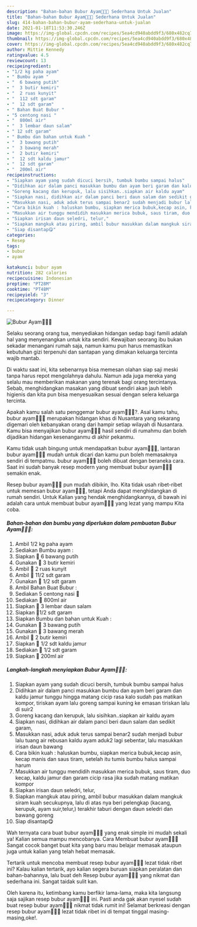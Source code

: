 ```yaml
---
description: "Bahan-bahan Bubur Ayam🥣🥣🥣 Sederhana Untuk Jualan"
title: "Bahan-bahan Bubur Ayam🥣🥣🥣 Sederhana Untuk Jualan"
slug: 414-bahan-bahan-bubur-ayam-sederhana-untuk-jualan
date: 2021-01-18T11:53:30.246Z
image: https://img-global.cpcdn.com/recipes/5ea4cd940abdd9f3/680x482cq70/bubur-ayam🥣🥣🥣-foto-resep-utama.jpg
thumbnail: https://img-global.cpcdn.com/recipes/5ea4cd940abdd9f3/680x482cq70/bubur-ayam🥣🥣🥣-foto-resep-utama.jpg
cover: https://img-global.cpcdn.com/recipes/5ea4cd940abdd9f3/680x482cq70/bubur-ayam🥣🥣🥣-foto-resep-utama.jpg
author: Mittie Kennedy
ratingvalue: 4.5
reviewcount: 13
recipeingredient:
- "1/2 kg paha ayam"
- " Bumbu ayam "
- "  6 bawang putih"
- "  3 butir kemiri"
- "  2 ruas kunyit"
- "  112 sdt garam"
- "  12 sdt garam"
- " Bahan Buat Bubur "
- "5 centong nasi "
- "  800ml air"
- "  3 lembar daun salam"
- " 12 sdt garam"
- " Bumbu dan bahan untuk Kuah "
- "  3 bawang putih"
- "  3 bawang merah"
- "  2 butir kemiri"
- "  12 sdt kaldu jamur"
- "  12 sdt garam"
- "  200ml air"
recipeinstructions:
- "Siapkan ayam yang sudah dicuci bersih, tumbuk bumbu sampai halus"
- "Didihkan air dalam panci masukkan bumbu dan ayam beri garam dan kaldu jamur tunggu hingga matang cicip rasa kalo sudah pas matikan kompor, tiriskan ayam lalu goreng sampai kuning ke emasan tiriskan lalu di suir2"
- "Goreng kacang dan kerupuk, lalu sisihkan..siapkan air kaldu ayam"
- "Siapkan nasi, didihkan air dalam panci beri daun salam dan sedikit garam,"
- "Masukkan nasi, aduk aduk terus sampai benar2 sudah menjadi bubur lalu tuang air rebusan kaldu ayam aduk2 lagi sebentar, lalu masukkan irisan daun bawang"
- "Cara bikin kuah : haluskan bumbu, siapkan merica bubuk,kecap asin, kecap manis dan saus tiram, setelah itu tumis bumbu halus sampai harum"
- "Masukkan air tunggu mendidih masukkan merica bubuk, saus tiram, duo kecap, kaldu jamur dan garam cicip rasa jika sudah matang matikan kompor"
- "Siapkan irisan daun seledri, telur,"
- "Siapkan mangkuk atau piring, ambil bubur masukkan dalam mangkuk siram kuah secukupnya, lalu di atas nya beri pelengkap (kacang, kerupuk, ayam suir,telur,) terakhir taburi dengan daun seledri dan bawang goreng"
- "Siap disantap😋"
categories:
- Resep
tags:
- bubur
- ayam

katakunci: bubur ayam 
nutrition: 282 calories
recipecuisine: Indonesian
preptime: "PT28M"
cooktime: "PT48M"
recipeyield: "3"
recipecategory: Dinner

---
```



![Bubur Ayam🥣🥣🥣](https://img-global.cpcdn.com/recipes/5ea4cd940abdd9f3/680x482cq70/bubur-ayam🥣🥣🥣-foto-resep-utama.jpg)

Selaku seorang orang tua, menyediakan hidangan sedap bagi famili adalah hal yang menyenangkan untuk kita sendiri. Kewajiban seorang ibu bukan sekadar menangani rumah saja, namun kamu pun harus memastikan kebutuhan gizi terpenuhi dan santapan yang dimakan keluarga tercinta wajib mantab.

Di waktu  saat ini, kita sebenarnya bisa memesan olahan siap saji meski tanpa harus repot mengolahnya dahulu. Namun ada juga mereka yang selalu mau memberikan makanan yang terenak bagi orang tercintanya. Sebab, menghidangkan masakan yang dibuat sendiri akan jauh lebih higienis dan kita pun bisa menyesuaikan sesuai dengan selera keluarga tercinta. 



Apakah kamu salah satu penggemar bubur ayam🥣🥣🥣?. Asal kamu tahu, bubur ayam🥣🥣🥣 merupakan hidangan khas di Nusantara yang sekarang digemari oleh kebanyakan orang dari hampir setiap wilayah di Nusantara. Kamu bisa menyajikan bubur ayam🥣🥣🥣 hasil sendiri di rumahmu dan boleh dijadikan hidangan kesenanganmu di akhir pekanmu.

Kamu tidak usah bingung untuk mendapatkan bubur ayam🥣🥣🥣, lantaran bubur ayam🥣🥣🥣 mudah untuk dicari dan kamu pun boleh memasaknya sendiri di tempatmu. bubur ayam🥣🥣🥣 boleh dibuat dengan beraneka cara. Saat ini sudah banyak resep modern yang membuat bubur ayam🥣🥣🥣 semakin enak.

Resep bubur ayam🥣🥣🥣 pun mudah dibikin, lho. Kita tidak usah ribet-ribet untuk memesan bubur ayam🥣🥣🥣, tetapi Anda dapat menghidangkan di rumah sendiri. Untuk Kalian yang hendak menghidangkannya, di bawah ini adalah cara untuk membuat bubur ayam🥣🥣🥣 yang lezat yang mampu Kita coba.

<!--inarticleads1-->

##### Bahan-bahan dan bumbu yang diperlukan dalam pembuatan Bubur Ayam🥣🥣🥣:

1. Ambil 1/2 kg paha ayam
1. Sediakan  Bumbu ayam :
1. Siapkan  🌺 6 bawang putih
1. Gunakan  🌺 3 butir kemiri
1. Ambil  🌺 2 ruas kunyit
1. Ambil  🌺 11/2 sdt garam
1. Gunakan  🌺 1/2 sdt garam
1. Ambil  Bahan Buat Bubur :
1. Sediakan 5 centong nasi 🌹
1. Sediakan  🌹 800ml air
1. Siapkan  🌹 3 lembar daun salam
1. Siapkan  🌹1/2 sdt garam
1. Siapkan  Bumbu dan bahan untuk Kuah :
1. Gunakan  💐 3 bawang putih
1. Gunakan  💐 3 bawang merah
1. Ambil  💐 2 butir kemiri
1. Siapkan  💐 1/2 sdt kaldu jamur
1. Sediakan  💐 1/2 sdt garam
1. Siapkan  💐 200ml air




<!--inarticleads2-->

##### Langkah-langkah menyiapkan Bubur Ayam🥣🥣🥣:

1. Siapkan ayam yang sudah dicuci bersih, tumbuk bumbu sampai halus
1. Didihkan air dalam panci masukkan bumbu dan ayam beri garam dan kaldu jamur tunggu hingga matang cicip rasa kalo sudah pas matikan kompor, tiriskan ayam lalu goreng sampai kuning ke emasan tiriskan lalu di suir2
1. Goreng kacang dan kerupuk, lalu sisihkan..siapkan air kaldu ayam
1. Siapkan nasi, didihkan air dalam panci beri daun salam dan sedikit garam,
1. Masukkan nasi, aduk aduk terus sampai benar2 sudah menjadi bubur lalu tuang air rebusan kaldu ayam aduk2 lagi sebentar, lalu masukkan irisan daun bawang
1. Cara bikin kuah : haluskan bumbu, siapkan merica bubuk,kecap asin, kecap manis dan saus tiram, setelah itu tumis bumbu halus sampai harum
1. Masukkan air tunggu mendidih masukkan merica bubuk, saus tiram, duo kecap, kaldu jamur dan garam cicip rasa jika sudah matang matikan kompor
1. Siapkan irisan daun seledri, telur,
1. Siapkan mangkuk atau piring, ambil bubur masukkan dalam mangkuk siram kuah secukupnya, lalu di atas nya beri pelengkap (kacang, kerupuk, ayam suir,telur,) terakhir taburi dengan daun seledri dan bawang goreng
1. Siap disantap😋




Wah ternyata cara buat bubur ayam🥣🥣🥣 yang enak simple ini mudah sekali ya! Kalian semua mampu mencobanya. Cara Membuat bubur ayam🥣🥣🥣 Sangat cocok banget buat kita yang baru mau belajar memasak ataupun juga untuk kalian yang telah hebat memasak.

Tertarik untuk mencoba membuat resep bubur ayam🥣🥣🥣 lezat tidak ribet ini? Kalau kalian tertarik, ayo kalian segera buruan siapkan peralatan dan bahan-bahannya, lalu buat deh Resep bubur ayam🥣🥣🥣 yang nikmat dan sederhana ini. Sangat taidak sulit kan. 

Oleh karena itu, ketimbang kamu berfikir lama-lama, maka kita langsung saja sajikan resep bubur ayam🥣🥣🥣 ini. Pasti anda gak akan nyesel sudah buat resep bubur ayam🥣🥣🥣 nikmat tidak rumit ini! Selamat berkreasi dengan resep bubur ayam🥣🥣🥣 lezat tidak ribet ini di tempat tinggal masing-masing,oke!.

